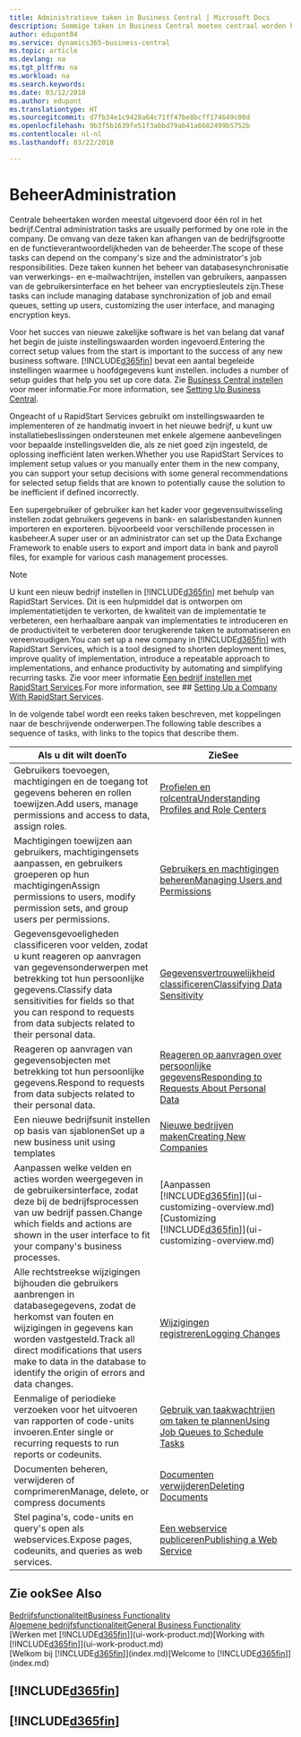```yaml
---
title: Administratieve taken in Business Central | Microsoft Docs
description: Sommige taken in Business Central moeten centraal worden beheerd en ingesteld. Zie om welke taken het gaat en wat u hiermee doet.
author: edupont04
ms.service: dynamics365-business-central
ms.topic: article
ms.devlang: na
ms.tgt_pltfrm: na
ms.workload: na
ms.search.keywords: 
ms.date: 03/12/2018
ms.author: edupont
ms.translationtype: HT
ms.sourcegitcommit: d7fb34e1c9428a64c71ff47be8bcff174649c00d
ms.openlocfilehash: 9b3f5b1639fe51f3abbd79ab41a6682499b5752b
ms.contentlocale: nl-nl
ms.lasthandoff: 03/22/2018

---
```

# <a name="administration"></a><span data-ttu-id="11929-104">Beheer</span><span class="sxs-lookup"><span data-stu-id="11929-104">Administration</span></span>
<span data-ttu-id="11929-105">Centrale beheertaken worden meestal uitgevoerd door één rol in het bedrijf.</span><span class="sxs-lookup"><span data-stu-id="11929-105">Central administration tasks are usually performed by one role in the company.</span></span> <span data-ttu-id="11929-106">De omvang van deze taken kan afhangen van de bedrijfsgrootte en de functieverantwoordelijkheden van de beheerder.</span><span class="sxs-lookup"><span data-stu-id="11929-106">The scope of these tasks can depend on the company's size and the administrator's job responsibilities.</span></span> <span data-ttu-id="11929-107">Deze taken kunnen het beheer van databasesynchronisatie van verwerkings- en e-mailwachtrijen, instellen van gebruikers, aanpassen van de gebruikersinterface en het beheer van encryptiesleutels zijn.</span><span class="sxs-lookup"><span data-stu-id="11929-107">These tasks can include managing database synchronization of job and email queues, setting up users, customizing the user interface, and managing encryption keys.</span></span>  

<span data-ttu-id="11929-108">Voor het succes van nieuwe zakelijke software is het van belang dat vanaf het begin de juiste instellingswaarden worden ingevoerd.</span><span class="sxs-lookup"><span data-stu-id="11929-108">Entering the correct setup values from the start is important to the success of any new business software.</span></span> [!INCLUDE[d365fin](includes/d365fin_md.md)]<span data-ttu-id="11929-109"> bevat een aantal begeleide instellingen waarmee u hoofdgegevens kunt instellen.</span><span class="sxs-lookup"><span data-stu-id="11929-109"> includes a number of setup guides that help you set up core data.</span></span> <span data-ttu-id="11929-110">Zie [Business Central instellen](setup.md) voor meer informatie.</span><span class="sxs-lookup"><span data-stu-id="11929-110">For more information, see [Setting Up Business Central](setup.md).</span></span>

<span data-ttu-id="11929-111">Ongeacht of u RapidStart Services gebruikt om instellingswaarden te implementeren of ze handmatig invoert in het nieuwe bedrijf, u kunt uw installatiebeslissingen ondersteunen met enkele algemene aanbevelingen voor bepaalde instellingsvelden die, als ze niet goed zijn ingesteld, de oplossing inefficiënt laten werken.</span><span class="sxs-lookup"><span data-stu-id="11929-111">Whether you use RapidStart Services to implement setup values or you manually enter them in the new company, you can support your setup decisions with some general recommendations for selected setup fields that are known to potentially cause the solution to be inefficient if defined incorrectly.</span></span>  

<span data-ttu-id="11929-112">Een supergebruiker of gebruiker kan het kader voor gegevensuitwisseling instellen zodat gebruikers gegevens in bank- en salarisbestanden kunnen importeren en exporteren. bijvoorbeeld voor verschillende processen in kasbeheer.</span><span class="sxs-lookup"><span data-stu-id="11929-112">A super user or an administrator can set up the Data Exchange Framework to enable users to export and import data in bank and payroll files, for example for various cash management processes.</span></span>

> [!NOTE]
> <span data-ttu-id="11929-113">U kunt een nieuw bedrijf instellen in [!INCLUDE[d365fin](includes/d365fin_md.md)] met behulp van RapidStart Services. Dit is een hulpmiddel dat is ontworpen om implementatietijden te verkorten, de kwaliteit van de implementatie te verbeteren, een herhaalbare aanpak van implementaties te introduceren en de productiviteit te verbeteren door terugkerende taken te automatiseren en vereenvoudigen.</span><span class="sxs-lookup"><span data-stu-id="11929-113">You can set up a new company in [!INCLUDE[d365fin](includes/d365fin_md.md)] with RapidStart Services, which is a tool designed to shorten deployment times, improve quality of implementation, introduce a repeatable approach to implementations, and enhance productivity by automating and simplifying recurring tasks.</span></span> <span data-ttu-id="11929-114">Zie voor meer informatie [Een bedrijf instellen met RapidStart Services](admin-set-up-a-company-with-rapidstart.md).</span><span class="sxs-lookup"><span data-stu-id="11929-114">For more information, see ## [Setting Up a Company With RapidStart Services](admin-set-up-a-company-with-rapidstart.md).</span></span>

<span data-ttu-id="11929-115">In de volgende tabel wordt een reeks taken beschreven, met koppelingen naar de beschrijvende onderwerpen.</span><span class="sxs-lookup"><span data-stu-id="11929-115">The following table describes a sequence of tasks, with links to the topics that describe them.</span></span>   

|<span data-ttu-id="11929-116">**Als u dit wilt doen**</span><span class="sxs-lookup"><span data-stu-id="11929-116">**To**</span></span>|<span data-ttu-id="11929-117">**Zie**</span><span class="sxs-lookup"><span data-stu-id="11929-117">**See**</span></span>|  
|------------|-------------|  
|<span data-ttu-id="11929-118">Gebruikers toevoegen, machtigingen en de toegang tot gegevens beheren en rollen toewijzen.</span><span class="sxs-lookup"><span data-stu-id="11929-118">Add users, manage permissions and access to data, assign roles.</span></span>|[<span data-ttu-id="11929-119">Profielen en rolcentra</span><span class="sxs-lookup"><span data-stu-id="11929-119">Understanding Profiles and Role Centers</span></span>](admin-users-profiles-roles.md)|  
|<span data-ttu-id="11929-120">Machtigingen toewijzen aan gebruikers, machtigingensets aanpassen, en gebruikers groeperen op hun machtigingen</span><span class="sxs-lookup"><span data-stu-id="11929-120">Assign permissions to users, modify permission sets, and group users per permissions.</span></span>|[<span data-ttu-id="11929-121">Gebruikers en machtigingen beheren</span><span class="sxs-lookup"><span data-stu-id="11929-121">Managing Users and Permissions</span></span>](ui-how-users-permissions.md)|
|<span data-ttu-id="11929-122">Gegevensgevoeligheden classificeren voor velden, zodat u kunt reageren op aanvragen van gegevensonderwerpen met betrekking tot hun persoonlijke gegevens.</span><span class="sxs-lookup"><span data-stu-id="11929-122">Classify data sensitivities for fields so that you can respond to requests from data subjects related to their personal data.</span></span>|[<span data-ttu-id="11929-123">Gegevensvertrouwelijkheid classificeren</span><span class="sxs-lookup"><span data-stu-id="11929-123">Classifying Data Sensitivity</span></span>](admin-classifying-data-sensitivity.md)|
|<span data-ttu-id="11929-124">Reageren op aanvragen van gegevensobjecten met betrekking tot hun persoonlijke gegevens.</span><span class="sxs-lookup"><span data-stu-id="11929-124">Respond to requests from data subjects related to their personal data.</span></span>|[<span data-ttu-id="11929-125">Reageren op aanvragen over persoonlijke gegevens</span><span class="sxs-lookup"><span data-stu-id="11929-125">Responding to Requests About Personal Data</span></span>](admin-responding-to-requests-about-personal-data.md)|
|<span data-ttu-id="11929-126">Een nieuwe bedrijfsunit instellen op basis van sjablonen</span><span class="sxs-lookup"><span data-stu-id="11929-126">Set up a new business unit using templates</span></span>|[<span data-ttu-id="11929-127">Nieuwe bedrijven maken</span><span class="sxs-lookup"><span data-stu-id="11929-127">Creating New Companies</span></span>](about-new-company.md)|
|<span data-ttu-id="11929-128">Aanpassen welke velden en acties worden weergegeven in de gebruikersinterface, zodat deze bij de bedrijfsprocessen van uw bedrijf passen.</span><span class="sxs-lookup"><span data-stu-id="11929-128">Change which fields and actions are shown in the user interface to fit your company's business processes.</span></span> |<span data-ttu-id="11929-129">[Aanpassen [!INCLUDE[d365fin](includes/d365fin_md.md)]](ui-customizing-overview.md)</span><span class="sxs-lookup"><span data-stu-id="11929-129">[Customizing [!INCLUDE[d365fin](includes/d365fin_md.md)]](ui-customizing-overview.md)</span></span> |
|<span data-ttu-id="11929-130">Alle rechtstreekse wijzigingen bijhouden die gebruikers aanbrengen in databasegegevens, zodat de herkomst van fouten en wijzigingen in gegevens kan worden vastgesteld.</span><span class="sxs-lookup"><span data-stu-id="11929-130">Track all direct modifications that users make to data in the database to identify the origin of errors and data changes.</span></span>|[<span data-ttu-id="11929-131">Wijzigingen registreren</span><span class="sxs-lookup"><span data-stu-id="11929-131">Logging Changes</span></span>](across-log-changes.md)|  
|<span data-ttu-id="11929-132">Eenmalige of periodieke verzoeken voor het uitvoeren van rapporten of code-units invoeren.</span><span class="sxs-lookup"><span data-stu-id="11929-132">Enter single or recurring requests to run reports or codeunits.</span></span>|[<span data-ttu-id="11929-133">Gebruik van taakwachtrijen om taken te plannen</span><span class="sxs-lookup"><span data-stu-id="11929-133">Using Job Queues to Schedule Tasks</span></span>](admin-job-queues-schedule-tasks.md)|  
|<span data-ttu-id="11929-134">Documenten beheren, verwijderen of comprimeren</span><span class="sxs-lookup"><span data-stu-id="11929-134">Manage, delete, or compress documents</span></span>|[<span data-ttu-id="11929-135">Documenten verwijderen</span><span class="sxs-lookup"><span data-stu-id="11929-135">Deleting Documents</span></span>](admin-manage-documents.md)|  
|<span data-ttu-id="11929-136">Stel pagina's, code-units en query's open als webservices.</span><span class="sxs-lookup"><span data-stu-id="11929-136">Expose pages, codeunits, and queries as web services.</span></span>|[<span data-ttu-id="11929-137">Een webservice publiceren</span><span class="sxs-lookup"><span data-stu-id="11929-137">Publishing a Web Service</span></span>](across-how-publish-web-service.md)|

## <a name="see-also"></a><span data-ttu-id="11929-138">Zie ook</span><span class="sxs-lookup"><span data-stu-id="11929-138">See Also</span></span>
[<span data-ttu-id="11929-139">Bedrijfsfunctionaliteit</span><span class="sxs-lookup"><span data-stu-id="11929-139">Business Functionality</span></span>](across-business-functionality.md)  
[<span data-ttu-id="11929-140">Algemene bedrijfsfunctionaliteit</span><span class="sxs-lookup"><span data-stu-id="11929-140">General Business Functionality</span></span>](ui-across-business-areas.md)  
<span data-ttu-id="11929-141">[Werken met [!INCLUDE[d365fin](includes/d365fin_md.md)]](ui-work-product.md)</span><span class="sxs-lookup"><span data-stu-id="11929-141">[Working with [!INCLUDE[d365fin](includes/d365fin_md.md)]](ui-work-product.md)</span></span>  
<span data-ttu-id="11929-142">[Welkom bij [!INCLUDE[d365fin](includes/d365fin_md.md)]](index.md)</span><span class="sxs-lookup"><span data-stu-id="11929-142">[Welcome to [!INCLUDE[d365fin](includes/d365fin_md.md)]](index.md)</span></span>  

## [!INCLUDE[d365fin](includes/free_trial_md.md)]  
## [!INCLUDE[d365fin](includes/training_link_md.md)]

